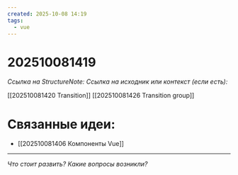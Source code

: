 ```yaml
---
created: 2025-10-08 14:19
tags:
  - vue
---
```

# 202510081419
*Ссылка на StructureNote:*
*Ссылка на исходник или контекст (если есть):* 

[[202510081420 Transition]]
[[202510081426 Transition group]]
# Связанные идеи:
* [[202510081406 Компоненты Vue]]
---

*Что стоит развить? Какие вопросы возникли?*